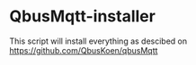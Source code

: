 # QbusMqtt-installer

This script will install everything as descibed on https://github.com/QbusKoen/qbusMqtt

